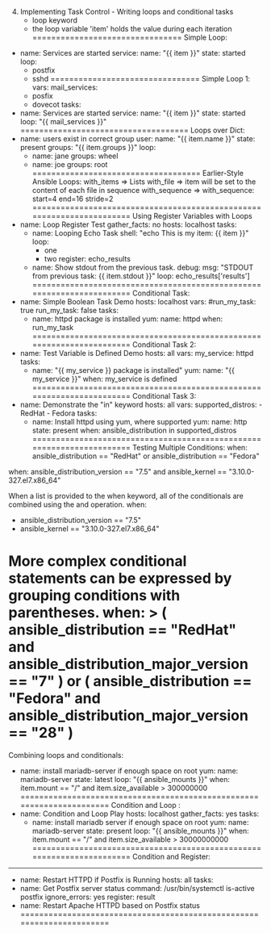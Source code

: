 4. Implementing Task Control 
 \- Writing loops and conditional tasks 
   - loop keyword
   - the loop variable 'item' holds the value during each iteration 
================================
Simple Loop:
- name: Services are started 
  service:
    name: "{{ item }}"
	state: started 
  loop:
    - postfix 
	- sshd 
================================
Simple Loop 1:
 vars:
   mail_services:
     - posfix 
	 - dovecot 
 tasks:
 - name: Services are started 
   service:
     name: "{{ item }}"
	 state: started 
   loop: "{{ mail_services }}"
====================================
Loops over Dict: 
- name: users exist in correct group
  user:
    name: "{{ item.name }}"
	state: present 
	groups: "{{ item.groups }}"
  loop: 
    - name: jane 
	  groups: wheel 
	- name: joe 
	  groups: root 
====================================
Earlier-Style Ansible Loops:
with_items => Lists 
with_file => item will be set to the content of each file in sequence
with_sequence => with_sequence: start=4 end=16 stride=2
======================================================================
Using Register Variables with Loops
- name: Loop Register Test
  gather_facts: no
  hosts: localhost
  tasks:
  - name: Looping Echo Task
    shell: "echo This is my item: {{ item }}"
    loop:
      - one
	  - two
    register: echo_results
  - name: Show stdout from the previous task.
    debug:
      msg: "STDOUT from previous task: {{ item.stdout }}"
    loop: echo_results['results']
======================================================================
Conditional Task:
- name: Simple Boolean Task Demo 
  hosts: localhost 
  vars:
    #run_my_task: true 
    run_my_task: false
  tasks:
  - name: httpd package is installed 
    yum:
      name: httpd
    when: run_my_task
======================================================================
Conditional Task 2: 
- name: Test Variable is Defined Demo
  hosts: all
  vars:
    my_service: httpd
  tasks:
  - name: "{{ my_service }} package is installed"
    yum:
      name: "{{ my_service }}"
    when: my_service is defined
======================================================================
Conditional Task 3:
- name: Demonstrate the "in" keyword
  hosts: all
  vars:
    supported_distros:
      - RedHat
      - Fedora
  tasks:
  - name: Install httpd using yum, where supported
    yum:
      name: http
      state: present
    when: ansible_distribution in supported_distros
======================================================================
Testing Multiple Conditions:
when: ansible_distribution == "RedHat" or ansible_distribution == "Fedora"

when: ansible_distribution_version == "7.5" and ansible_kernel == "3.10.0-327.el7.x86_64"

When a list is provided to the when keyword, all of the conditionals are combined using the and operation.
when:
  - ansible_distribution_version == "7.5"
  - ansible_kernel == "3.10.0-327.el7.x86_64"
  
More complex conditional statements can be expressed by grouping conditions with parentheses.
when: >
    ( ansible_distribution == "RedHat" and
    ansible_distribution_major_version == "7" )
    or
    ( ansible_distribution == "Fedora" and
    ansible_distribution_major_version == "28" )
======================================================================
Combining loops and conditionals:

- name: install mariadb-server if enough space on root
  yum:
    name: mariadb-server
    state: latest
  loop: "{{ ansible_mounts }}"
  when: item.mount == "/" and item.size_available > 300000000
======================================================================
Condition and Loop : 
- name: Condition and Loop Play 
  hosts: localhost 
  gather_facts: yes 
  tasks:
  - name: install mariadb server if enough space on root 
    yum:
      name: mariadb-server 
      state: present 
    loop: "{{ ansible_mounts }}"
    when: item.mount == "/" and item.size_available > 30000000000
======================================================================
Condition and Register:
---
- name: Restart HTTPD if Postfix is Running
hosts: all
tasks:
- name: Get Postfix server status
command: /usr/bin/systemctl is-active postfix
ignore_errors: yes
register: result
- name: Restart Apache HTTPD based on Postfix status
======================================================================

